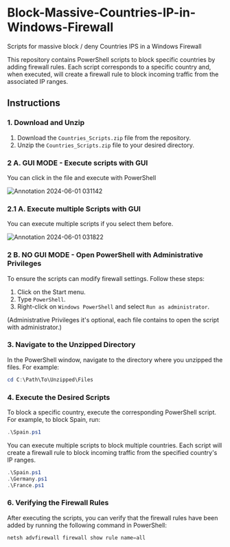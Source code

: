 # Block-Massive-Countries-IP-in-Windows-Firewall
Scripts for massive block / deny Countries IPS in a Windows Firewall 

This repository contains PowerShell scripts to block specific countries by adding firewall rules. Each script corresponds to a specific country and, when executed, will create a firewall rule to block incoming traffic from the associated IP ranges.

## Instructions

### 1. Download and Unzip

1. Download the `Countries_Scripts.zip` file from the repository.
2. Unzip the `Countries_Scripts.zip` file to your desired directory.

### 2 A. GUI MODE - Execute scripts with GUI

You can click in the file and execute with PowerShell

![Annotation 2024-06-01 031142](https://github.com/albertito009/Block-Massive-Countries-IP-in-Windows-Firewall/assets/91431288/b9a6f0be-120f-4799-88d9-6ba80d4d64d1)

### 2.1 A. Execute multiple Scripts with GUI

You can execute multiple scripts if you select them before.

![Annotation 2024-06-01 031822](https://github.com/albertito009/Block-Massive-Countries-IP-in-Windows-Firewall/assets/91431288/5c629b19-6940-4fe2-95f4-b9514e886c4d)

### 2 B. NO GUI MODE - Open PowerShell with Administrative Privileges

To ensure the scripts can modify firewall settings. Follow these steps:

1. Click on the Start menu.
2. Type `PowerShell`.
3. Right-click on `Windows PowerShell` and select `Run as administrator`.

(Administrative Privileges it's optional, each file contains to open the script with administrator.)

### 3. Navigate to the Unzipped Directory

In the PowerShell window, navigate to the directory where you unzipped the files. For example:

```powershell
cd C:\Path\To\Unzipped\Files
```
### 4. Execute the Desired Scripts

To block a specific country, execute the corresponding PowerShell script. For example, to block Spain, run:

```powershell
.\Spain.ps1
```

You can execute multiple scripts to block multiple countries. Each script will create a firewall rule to block incoming traffic from the specified country's IP ranges.

```powershell
.\Spain.ps1
.\Germany.ps1
.\France.ps1
```

### 6. Verifying the Firewall Rules

After executing the scripts, you can verify that the firewall rules have been added by running the following command in PowerShell:
```powershell
netsh advfirewall firewall show rule name=all
```




